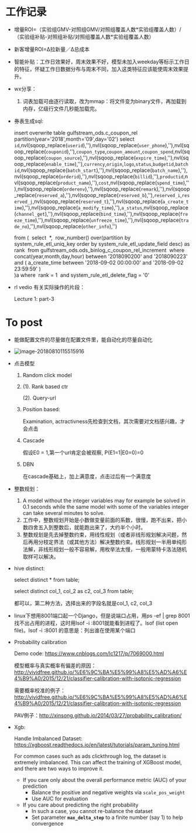 # 工作记录

- 增量ROI=（实验组GMV-对照组GMV/对照组覆盖人数\*实验组覆盖人数）/（实验组补贴-对照组补贴/对照组覆盖人数\*实验组覆盖人数）

- 新客增量ROI=Δ拉新量／Δ总成本

- 智能补贴：工作日效果好，周末效果不好，模型未加入weekday等标示工作日的特征，怀疑工作日数据分布与周末不同，加入这类特征应该能使周末效果提升。

- wx分享：

  1. 词表加载可由逐行读取，改为mmap：将文件变为binary文件，再加载到内存，亿级行文件几秒能加载完。

- 券表生成sql:

  insert overwrite table gulfstream_ods.c_coupon_rel partition(year='2018',month='09',day='02')
  select
  ​    `id`,nvl(sqoop_replace(`userid`),''),nvl(sqoop_replace(`user_phone`),''),nvl(sqoop_replace(`couponid`),''),`coupon_type`,`coupon_amount`,`coupon_spend`,nvl(sqoop_replace(`coupon_source`),''),nvl(sqoop_replace(`expire_time`),''),nvl(sqoop_replace(`enable_time`),''),`currency`,`origin`,`logo`,`status`,`budgetid`,`batchid`,nvl(sqoop_replace(`batch_start`),''),nvl(sqoop_replace(`batch_name`),''),nvl(sqoop_replace(`orderid`),''),nvl(sqoop_replace(`billid`),''),`productid`,nvl(sqoop_replace(`product_name`),''),`cost`,nvl(sqoop_replace(`spend_time`),''),nvl(sqoop_replace(`orderenv`),''),nvl(sqoop_replace(`remark`),''),nvl(sqoop_replace(`reserved_a`),''),nvl(sqoop_replace(`reserved_b`),''),`reserved_i`,`reserved_j`,nvl(sqoop_replace(`reserved_t`),''),nvl(sqoop_replace(`a_create_time`),''),nvl(sqoop_replace(`a_modify_time`),''),`a_status`,nvl(sqoop_replace(`channel_get`),''),nvl(sqoop_replace(`bind_time`),''),nvl(sqoop_replace(`freeze_time`),''),nvl(sqoop_replace(`unfreeze_time`),''),nvl(sqoop_replace(`trade_no`),''),nvl(sqoop_replace(`other_info`),'')

  from
  (
  ​    select
  ​        *,
  ​        row_number() over(partition by system_rule_etl_uniq_key order by system_rule_etl_update_field desc) as rank
  ​    from gulfstream_ods.ods_binlog_c_coupon_rel_increment
  ​    where
  ​        concat(year,month,day,hour) between '2018090200' and '2018090223'
  ​        and ( a_create_time between '2018-09-02 00:00:00' and '2018-09-02 23:59:59' )
  ​        
  )a
  where 
  ​    rank = 1
  ​    and system_rule_etl_delete_flag = '0'

- rl vedio 有关实际操作的片段：

  Lecture 1: part-3

# To post

- 能做配置文件的尽量做在配置文件里，能自动化的尽量自动化
- ![image-20180810115515916](../../../../var/folders/2w/tt1p_4td3yq9xlbl7c2t4jn00000gn/T/abnerworks.Typora/image-20180810115515916.png)





- 点击模型

  1. Random click model

  2. (1). Rank based ctr

     (2). Query-url

  3. Position based:

     Examination, actractivness先检查到文档，其次需要对文档感兴趣，才会点击

  4. Cascade 

     假设E0 = 1,第一个url肯定会被观察, P(E1=1|E0=0)=0

  5. DBN

     在cascade基础上，加上满意度，点击过后有一个满意度

- 整数规划：

  1. A model without the integer variables may for example be solved in 0.1 seconds while the same model with some of the variables integer can take several minutes to solve. 
  2. 工作中，整数规划开始是小数做变量前面的系数，很慢，跑不出来，把小数四舍五入到整数后，就能跑出来了，大约半个小时。
  3. 整数规划是先去掉整数约束，用线性规划（或者非线形规划解决问题，然后再用分枝定界法（或其他方法）解决整数约束。线形规划一半用单纯形法解，非线形规划一般不容易解，用枚举法太慢，一般用蒙特卡洛法随机取样可以解决。

- hive distinct:

  select distinct \* from table;

  select distinct col_1, col_2 as c2, col_3 from table;

  都可以，第二种方法，选择出来的字段名就是col_1, c2, col_3

- linux下想用8001端口起一个Django，但是说端口占用，用ps -ef | grep 8001找不出占用的进程，这时用lsof -i :8001就能看到进程了。lsof (list open file)。lsof -i :8001 的意思是：列出谁在使用某个端口

- Probability calibration

  Demo code: https://www.cnblogs.com/lc1217/p/7069000.html

  模型概率与真实概率有偏差的原因： http://vividfree.github.io/%E6%9C%BA%E5%99%A8%E5%AD%A6%E4%B9%A0/2015/12/21/classifier-calibration-with-isotonic-regression

  需要概率校准的例子： http://vividfree.github.io/%E6%9C%BA%E5%99%A8%E5%AD%A6%E4%B9%A0/2015/12/21/classifier-calibration-with-isotonic-regression

  PAV例子：http://xinsong.github.io/2014/03/27/probability_calibration/

- Xgb:

  Handle Imbalanced Dataset: https://xgboost.readthedocs.io/en/latest/tutorials/param_tuning.html

  For common cases such as ads clickthrough log, the dataset is extremely imbalanced. This can affect the training of XGBoost model, and there are two ways to improve it.

  - If you care only about the overall performance metric (AUC) of your prediction
    - Balance the positive and negative weights via `scale_pos_weight`
    - Use AUC for evaluation
  - If you care about predicting the right probability
    - In such a case, you cannot re-balance the dataset
    - Set parameter **`max_delta_step`** to a finite number (say 1) to help convergence

